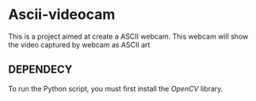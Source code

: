 # Ascii-videocam

This is a project aimed at create a ASCII webcam. This webcam will show the video captured by webcam as ASCII art


## DEPENDECY
To run the Python script, you must first install the *OpenCV* library.
